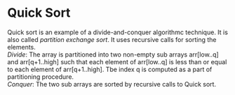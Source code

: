# Quick Sort #

Quick sort is an example of a divide-and-conquer algorithmc technique. It is also called *partition exchange sort*.
It uses recursive calls for sorting the elements.  
*Divide*: The array is partitioned into two non-empty sub arrays arr[low..q] and arr[q+1..high] such that
each element of arr[low..q] is less than or equal to each element of arr[q+1..high]. Tbe index q is computed as a part of 
partitioning procedure.   
*Conquer*: The two sub arrays are sorted by recursive calls to Quick sort.  
